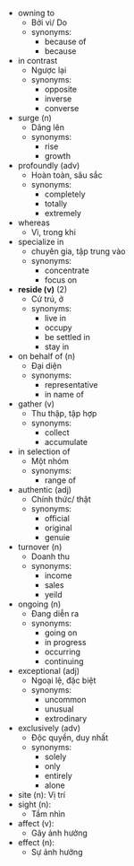 

- owning to
	- Bởi vì/ Do
	- synonyms:
		- because of
		- because
- in contrast 
	- Ngược lại
	- synonyms: 
		- opposite
		- inverse
		- converse
- surge (n)
	- Dâng lên
	- synonyms:
		- rise
		- growth
- profoundly (adv)
	- Hoàn toàn, sâu sắc
	- synonyms:
		- completely
		- totally
		- extremely
- whereas
	- Vì, trong khi
- specialize in 
	- chuyên gia, tập trung vào
	- synonyms:
		- concentrate
		- focus on
- **reside (v)** (2)
	- Cứ trú, ở
	- synonyms:
		- live in
		- occupy
		- be settled in
		- stay in
- on behalf of (n)
	- Đại diện
	- synonyms:
		- representative
		- in name of
- gather (v)
	- Thu thập, tập hợp
	- synonyms:
		- collect
		- accumulate
- in selection of
	- Một nhóm
	- synonyms:
		- range of
- authentic (adj)
	- Chính thức/ thật
	- synonyms:
		- official
		- original
		- genuie
- turnover (n)
	- Doanh thu
	- synonyms:
		- income
		- sales
		- yeild
- ongoing (n)
	- Đang diễn ra
	- synonyms:
		- going on
		- in progress
		- occurring
		- continuing
- exceptional (adj)
	- Ngoại lệ, đặc biệt
	- synonyms:
		- uncommon
		- unusual
		- extrodinary
- exclusively (adv)
	- Độc quyền, duy nhất
	- synonyms:
		- solely
		- only
		- entirely
		- alone
- site (n): Vị trí
- sight (n):
	- Tầm nhìn
- affect (v):
	- Gây ảnh hưởng
- effect (n):
	- Sự ảnh hưởng